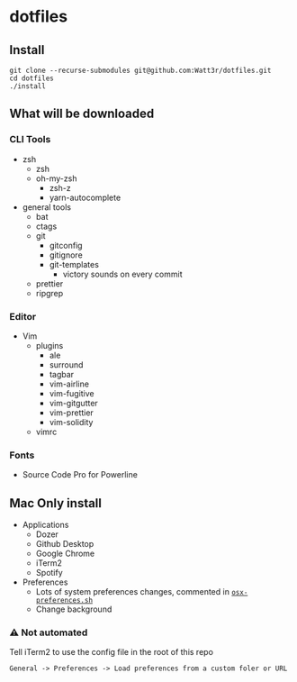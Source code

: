 # dotfiles

## Install
```
git clone --recurse-submodules git@github.com:Watt3r/dotfiles.git
cd dotfiles
./install
```


## What will be downloaded
### CLI Tools
- zsh
  - zsh
  - oh-my-zsh
    - zsh-z
    - yarn-autocomplete
- general tools
  - bat
  - ctags
  - git
    - gitconfig
    - gitignore
    - git-templates
      - victory sounds on every commit
  - prettier
  - ripgrep

### Editor
- Vim
  - plugins
    - ale
    - surround
    - tagbar
    - vim-airline
    - vim-fugitive
    - vim-gitgutter
    - vim-prettier
    - vim-solidity
  - vimrc


### Fonts
- Source Code Pro for Powerline

## Mac Only install
- Applications
  - Dozer
  - Github Desktop
  - Google Chrome
  - iTerm2
  - Spotify
- Preferences
  - Lots of system preferences changes, commented in [`osx-preferences.sh`](osx-preferences.sh)
  - Change background
### ⚠ Not automated
Tell iTerm2 to use the config file in the root of this repo
```
General -> Preferences -> Load preferences from a custom foler or URL
```
